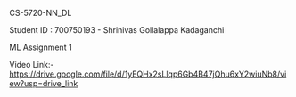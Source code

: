 CS-5720-NN_DL

Student ID : 700750193 - Shrinivas Gollalappa Kadaganchi

ML Assignment 1

Video Link:- https://drive.google.com/file/d/1yEQHx2sLlqp6Gb4B47jQhu6xY2wiuNb8/view?usp=drive_link
